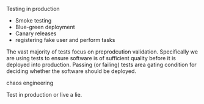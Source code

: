 Testing in production
  - Smoke testing
  - Blue-green deployment
  - Canary releases
  - registering fake user and perform tasks

The vast majority of tests focus on preprodcution validation. Specifically we are using tests to ensure software is of sufficient quality before it is deployed into production. Passing (or failing) tests area gating condition for deciding whether the software should be deployed.

chaos engineering

Test in production or live a lie.
